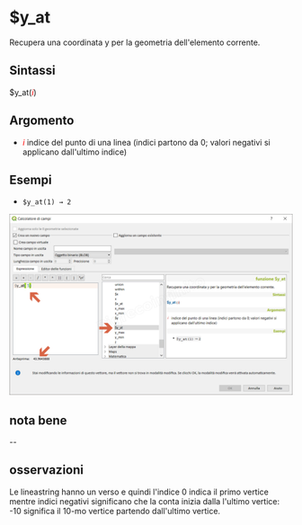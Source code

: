 # $y_at

Recupera una coordinata y per la geometria dell'elemento corrente.

## Sintassi

$y_at(_<span style="color:red;">i_</span>)

## Argomento

* _<span style="color:red;">i</span>_ indice del punto di una linea (indici partono da 0; valori negativi si applicano dall'ultimo indice)

## Esempi

* `$y_at(1) → 2`

![](../../img/geometria/_y_at/_y_at1.png)

## nota bene

--

## osservazioni

Le lineastring hanno un verso e quindi l'indice 0 indica il primo vertice mentre indici negativi significano che la conta inizia dalla l'ultimo vertice: -10 significa il 10-mo vertice partendo dall'ultimo vertice.
